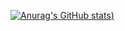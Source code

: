 [![Anurag's GitHub stats](https://github-readme-stats.vercel.app/api?username=ace-cltrtheme=tokyonight&show_icons=true))](https://github.com/anuraghazra/github-readme-stats)
